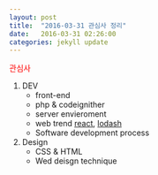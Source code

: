 ```yaml
---
layout: post
title:  "2016-03-31 관심사 정리"
date:   2016-03-31 02:26:00
categories: jekyll update
---
```


<p style="color:red">관심사</p>

1. DEV
    - front-end
    - php & codeignither
    - server envieroment
    - web trend [react](https://facebook.github.io/react/), [lodash](https://lodash.com/)
    - Software development process
2. Design
    - CSS & HTML
    - Wed deisgn technique